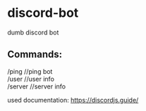 # discord-bot
dumb discord bot

## Commands:

/ping //ping bot<br>
/user //user info<br>
/server //server info<br>

used documentation: https://discordjs.guide/
